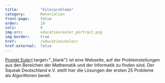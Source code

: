 ```yaml
---
title:          "Eulerprobleme"
category:       Materialien
front-page:     false
order:          18
cols:           6
img-src:        education/euler_portrait.png
img-border:     true
href:           /education/euler/
href-external:  false
---
```


[Projekt Euler](http://www.projecteuler.net){:target="_blank"} ist eine Webseite,
auf der Problemstellungen aus den Bereichen der Mathematik und der
Informatik zu finden sind. Der Squeak Deutschland e.V. stellt hier die
Lösungen der ersten 25 Probleme als Algorithmen bereit.

